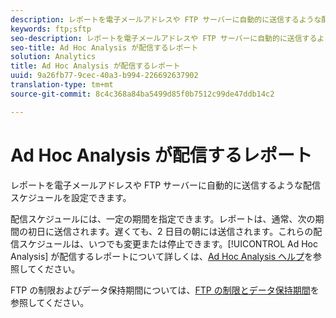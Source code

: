 ```yaml
---
description: レポートを電子メールアドレスや FTP サーバーに自動的に送信するような配信スケジュールを設定できます。
keywords: ftp;sftp
seo-description: レポートを電子メールアドレスや FTP サーバーに自動的に送信するような配信スケジュールを設定できます。
seo-title: Ad Hoc Analysis が配信するレポート
solution: Analytics
title: Ad Hoc Analysis が配信するレポート
uuid: 9a26fb77-9cec-40a3-b994-226692637902
translation-type: tm+mt
source-git-commit: 8c4c368a84ba5499d85f0b7512c99de47ddb14c2

---
```



# Ad Hoc Analysis が配信するレポート

レポートを電子メールアドレスや FTP サーバーに自動的に送信するような配信スケジュールを設定できます。

配信スケジュールには、一定の期間を指定できます。レポートは、通常、次の期間の初日に送信されます。遅くても、2 日目の朝には送信されます。これらの配信スケジュールは、いつでも変更または停止できます。[!UICONTROL Ad Hoc Analysis] が配信するレポートについて詳しくは、[Ad Hoc Analysis ヘルプ](https://marketing.adobe.com/resources/help/en_US/dsc/index.html#Discover_Help)を参照してください。

FTP の制限およびデータ保持期間については、[FTP の制限とデータ保持期間](/help/export/ftp-and-sftp/ftp-limits.md)を参照してください。
